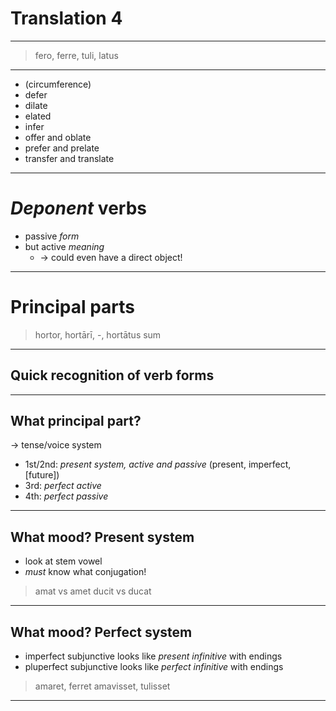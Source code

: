 # Translation 4

---

> fero, ferre, tuli, latus


---


- (circumference)
- defer
- dilate
- elated
- infer
- offer and oblate
- prefer and prelate
- transfer and translate


---


# *Deponent* verbs

- passive *form*
- but active *meaning*
    - -> could even have a direct object!


---


# Principal parts

> hortor, hortārī, -,  hortātus sum    


---


## Quick recognition of verb forms

---

## What principal part?

-> tense/voice system

- 1st/2nd: *present system, active and passive* (present, imperfect, [future])
- 3rd:  *perfect active*
- 4th: *perfect passive*

---

## What mood?  Present system

- look at stem vowel
- *must* know what conjugation!


> amat vs amet
> ducit vs ducat


---

## What mood?  Perfect system


- imperfect subjunctive looks like *present infinitive* with endings
- pluperfect subjunctive looks like *perfect infinitive* with endings

> amaret, ferret
> amavisset, tulisset


---
